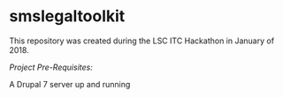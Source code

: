 # smslegaltoolkit

This repository was created during the LSC ITC Hackathon in January of 2018.

*Project Pre-Requisites:*

A Drupal 7 server up and running
